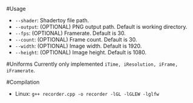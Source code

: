 #Usage
- `--shader`: Shadertoy file path.
- `--output`: (OPTIONAL) PNG output path. Default is working directory.
- `--fps`: (OPTIONAL) Framerate. Default is 30.
- `--count`: (OPTIONAL) Frame count. Default is 30.
- `--width`: (OPTIONAL) Image width. Default is 1920.
- `--height`: (OPTIONAL) Image height. Default is 1080.

#Uniforms
Currently only implemented `iTime, iResolution, iFrame, iFramerate`.

#Compilation
- Linux: `g++ recorder.cpp -o recorder -lGL -lGLEW -lglfw`
